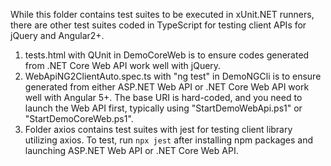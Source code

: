 While this folder contains test suites to be executed in xUnit.NET runners, there are other test suites coded in TypeScript for testing client APIs for jQuery and Angular2+.

1. tests.html with QUnit in DemoCoreWeb is to ensure codes generated from .NET Core Web API work well with jQuery.
1. WebApiNG2ClientAuto.spec.ts with "ng test" in DemoNGCli is to ensure generated from either ASP.NET Web API or .NET Core Web API work well with Angular 5+. The base URI is hard-coded, and you need to launch the Web API first, typically using "StartDemoWebApi.ps1" or "StartDemoCoreWeb.ps1".
1. Folder axios contains test suites with jest for testing client library utilizing axios. To test, run `npx jest` after installing npm packages and launching ASP.NET Web API or .NET Core Web API.